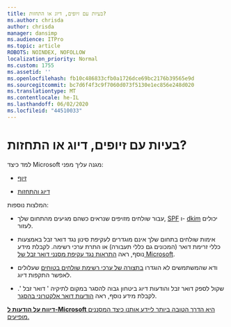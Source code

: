 ```yaml
---
title: בעיות עם זיופים, דיוג או התחזות?
ms.author: chrisda
author: chrisda
manager: dansimp
ms.audience: ITPro
ms.topic: article
ROBOTS: NOINDEX, NOFOLLOW
localization_priority: Normal
ms.custom: 1755
ms.assetid: ''
ms.openlocfilehash: fb10c486833cfb0a1726dce69bc2176b39565e9d
ms.sourcegitcommit: bc7d6f4f3c9f7060d073f5130e1ec856e248d020
ms.translationtype: MT
ms.contentlocale: he-IL
ms.lasthandoff: 06/02/2020
ms.locfileid: "44510033"
---
```

# <a name="issues-with-spoofing-phishing-or-impersonation"></a>בעיות עם זיופים, דיוג או התחזות?

למד כיצד Microsoft מגנה עליך מפני:

- [זיוף](https://docs.microsoft.com/microsoft-365/security/office-365-security/anti-spoofing-protection)

- [דיוג והתחזות](https://docs.microsoft.com/microsoft-365/security/office-365-security/atp-anti-phishing)

המלצות נוספות:

- עבור שולחים מזויפים שנראים כשהם מגיעים מהתחום שלך, [SPF](https://docs.microsoft.com/microsoft-365/security/office-365-security/set-up-spf-in-office-365-to-help-prevent-spoofing) ו- [dkim](https://docs.microsoft.com/microsoft-365/security/office-365-security/use-dkim-to-validate-outbound-email) יכולים לעזור.

- אימות שולחים בתחום שלך אינם מוגדרים לעקיפת סינון נגד דואר זבל באמצעות כללי זרימת דואר (המכונים גם כללי תעבורה) או התרת ערכי רשימה. לקבלת מידע נוסף, ראה [התראות נגד עקיפת מסנני דואר זבל של Microsoft](https://docs.microsoft.com/exchange/troubleshoot/antispam/cautions-against-bypassing-spam-filters).

- ודא שהמשתמשים לא הוגדרו [בתצורה של ערכי רשימת שולחים בטוחים](https://support.office.com/article/BE1BAEA0-BEAB-4A30-B968-9004332336CE) שעלולים לאפשר התקפות דיוג.

- שקול לספק דואר זבל והודעות דיוג ביטחון גבוה להסגר במקום לתיקיה ' דואר זבל '. לקבלת מידע נוסף, ראה [הודעות דואר אלקטרוני בהסגר](https://docs.microsoft.com/microsoft-365/security/office-365-security/quarantine-email-messages).

[**דיווח על הודעות ל-Microsoft** היא הדרך הטובה ביותר ליידע אותנו כיצד המסננים מופיעים.](https://support.office.com/article/b5caa9f1-cdf3-4443-af8c-ff724ea719d2)
